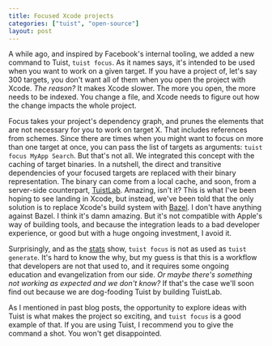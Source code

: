 ```yaml
---
title: Focused Xcode projects
categories: ["tuist", "open-source"]
layout: post
---
```


A while ago,
and inspired by Facebook's internal tooling,
we added a new command to Tuist, `tuist focus`.
As it names says,
it's intended to be used when you want to work on a given target.
If you have a project of,
let's say 300 targets,
you don't want all of them when you open the project with Xcode.
_The reason?_
It makes Xcode slower.
The more you open, the more needs to be indexed.
You change a file,
and Xcode needs to figure out how the change impacts the whole project.

Focus takes your project's dependency graph,
and prunes the elements that are not necessary for you to work on target X.
That includes references from schemes.
Since there are times when you might want to focus on more than one target at once,
you can pass the list of targets as arguments: `tuist focus MyApp Search`.
But that's not all.
We integrated this concept with the caching of target binaries.
In a nutshell,
the direct and transitive dependencies of your focused targets are replaced with their binary representation.
The binary can come from a local cache,
and soon,
from a server-side counterpart, [TuistLab](https://github.com/tuist/lab).
Amazing,
isn't it?
This is what I've been hoping to see landing in Xcode,
but instead,
we've been told that the only solution is to replace Xcode's build system with [Bazel](https://bazel.build/).
I don't have anything against Bazel.
I think it's damn amazing.
But it's not compatible with Apple's way of building tools,
and because the integration leads to a bad developer experience,
or good but with a huge ongoing investment,
I avoid it.

Surprisingly,
and as the [stats](https://stats.tuist.io) show,
`tuist focus` is not as used as `tuist generate`.
It's hard to know the why,
but my guess is that this is a workflow that developers are not that used to,
and it requires some ongoing education and evangelization from our side.
_Or maybe there's something not working as expected and we don't know?_
If that's the case we'll soon find out because we are dog-fooding Tuist by building TuistLab.

As I mentioned in past blog posts,
the opportunity to explore ideas with Tuist is what makes the project so exciting,
and `tuist focus` is a good example of that.
If you are using Tuist,
I recommend you to give the command a shot.
You won't get disappointed.
